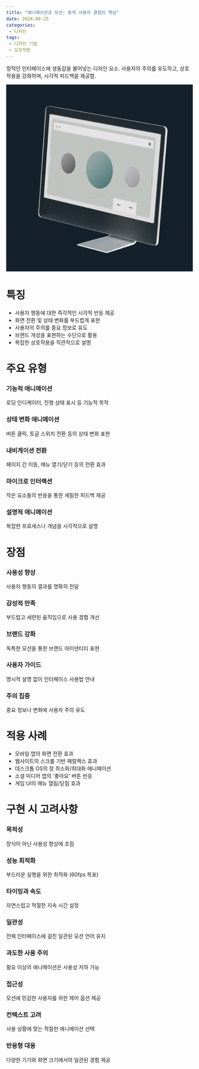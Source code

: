 ```yaml
---
title: "애니메이션과 모션: 동적 사용자 경험의 핵심"
date: 2024-08-25
categories:
 - 디자인
tags:
 - 디자인 기법
 - 상호작용
---
```


정적인 인터페이스에 생동감을 불어넣는 디자인 요소.
사용자의 주의를 유도하고, 상호작용을 강화하며, 시각적 피드백을 제공함.

![UI 애니메이션 예시: 버튼 클릭 시 ripple 효과](/assets/images/design/technique/animation.gif)

# 특징

- 사용자 행동에 대한 즉각적인 시각적 반응 제공
- 화면 전환 및 상태 변화를 부드럽게 표현
- 사용자의 주의를 중요 정보로 유도
- 브랜드 개성을 표현하는 수단으로 활용
- 복잡한 상호작용을 직관적으로 설명

# 주요 유형

### 기능적 애니메이션

로딩 인디케이터, 진행 상태 표시 등 기능적 목적

### 상태 변화 애니메이션

버튼 클릭, 토글 스위치 전환 등의 상태 변화 표현

### 내비게이션 전환

페이지 간 이동, 메뉴 열기/닫기 등의 전환 효과

### 마이크로 인터랙션

작은 요소들의 반응을 통한 세밀한 피드백 제공

### 설명적 애니메이션

복잡한 프로세스나 개념을 시각적으로 설명

# 장점

### 사용성 향상

사용자 행동의 결과를 명확히 전달

### 감성적 만족

부드럽고 세련된 움직임으로 사용 경험 개선

### 브랜드 강화

독특한 모션을 통한 브랜드 아이덴티티 표현

### 사용자 가이드

명시적 설명 없이 인터페이스 사용법 안내

### 주의 집중

중요 정보나 변화에 사용자 주의 유도

# 적용 사례

- 모바일 앱의 화면 전환 효과
- 웹사이트의 스크롤 기반 패럴랙스 효과
- 데스크톱 OS의 창 최소화/최대화 애니메이션
- 소셜 미디어 앱의 '좋아요' 버튼 반응
- 게임 UI의 메뉴 열림/닫힘 효과

# 구현 시 고려사항

### 목적성

장식이 아닌 사용성 향상에 초점

### 성능 최적화

부드러운 실행을 위한 최적화 (60fps 목표)

### 타이밍과 속도

자연스럽고 적절한 지속 시간 설정

### 일관성

전체 인터페이스에 걸친 일관된 모션 언어 유지

### 과도한 사용 주의

필요 이상의 애니메이션은 사용성 저하 가능

### 접근성

모션에 민감한 사용자를 위한 제어 옵션 제공

### 컨텍스트 고려

사용 상황에 맞는 적절한 애니메이션 선택

### 반응형 대응

다양한 기기와 화면 크기에서의 일관된 경험 제공